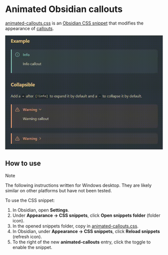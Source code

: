 # Animated Obsidian callouts

[animated-callouts.css](animated-callouts.css) is an [Obsidian CSS snippet](https://help.obsidian.md/Extending+Obsidian/CSS+snippets) that modifies the appearance of [callouts](https://help.obsidian.md/Editing+and+formatting/Callouts).

![Animated Obsidian callouts example .gif](animated-obsidian-callouts-example.gif)

## How to use

> [!note]
> The following instructions written for Windows desktop. They are likely similar on other platforms but have not been tested.

To use the CSS snippet:

1. In Obsidian, open **Settings**.
2. Under **Appearance → CSS snippets**, click **Open snippets folder** (folder icon).
3. In the opened snippets folder, copy in [animated-callouts.css](animated-callouts.css).
4. In Obsidian, under **Appearance → CSS snippets**, click **Reload snippets** (refresh icon).
5. To the right of the new **animated-callouts** entry, click the toggle to enable the snippet.
